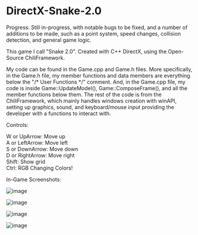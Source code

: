 # DirectX-Snake-2.0
Progress: Still in-progress, with notable bugs to be fixed, and a number of additions to be made, such as a point system, speed changes, collision detection, and general game logic.

This game I call "Snake 2.0". Created with C++ DirectX, using the Open-Source ChiliFramework.

My code can be found in the Game.cpp and Game.h files. More specifically, in the Game.h file, my member functions and data members are everything below the "/* User Functions  */" comment. And, in the Game.cpp file, my code is inside Game::UpdateModel(), Game::ComposeFrame(), and all the member functions below them. The rest of the code is from the ChiliFramework, which mainly handles windows creation with winAPI, setting up graphics, sound, and keyboard/mouse input providing the developer with a functions to interact with.

Controls:

W or UpArrow: Move up  
A or LeftArrow: Move left  
S or DownArrow: Move down  
D or RightArrow: Move right  
Shift: Show grid  
Ctrl: RGB Changing Colors! 

In-Game Screenshots:

![image](https://user-images.githubusercontent.com/65698531/114450966-893a7080-9b8b-11eb-9601-4c679ad4ebb5.png)

![image](https://user-images.githubusercontent.com/65698531/114450905-732cb000-9b8b-11eb-88a2-de18accf8af1.png)

![image](https://user-images.githubusercontent.com/65698531/114451282-e9311700-9b8b-11eb-8894-316c504d85ad.png)

![image](https://user-images.githubusercontent.com/65698531/114451134-bf77f000-9b8b-11eb-9641-737967b20905.png)
